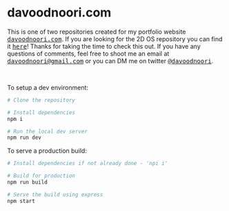 # davoodnoori.com

This is one of two repositories created for my portfolio website <a href="https://davoodnoori.com/"><samp>davoodnoori.com</samp></a>. If you are looking for the 2D OS repository you can find it <a href="https://github.com/henryjeff/portfolio-inner-site"><samp>here</samp></a>! Thanks for taking the time to check this out. If you have any questions of comments, feel free to shoot me an email at <samp><a href="mailto:davoodnoori@gmail.com">davoodnoori@gmail.com</a></samp> or you can DM me on twitter <a href="https://twitter.com/davoodnoori"><samp>@davoodnoori</samp></a>.

<br>

To setup a dev environment:

```bash
# Clone the repository

# Install dependencies 
npm i

# Run the local dev server
npm run dev
```

To serve a production build:

```bash
# Install dependencies if not already done - 'npi i'

# Build for production
npm run build

# Serve the build using express
npm start
```
